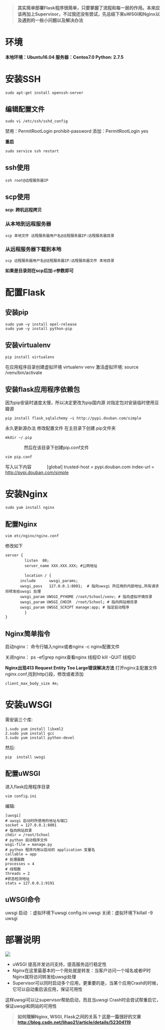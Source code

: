 >**其实简单部署Flask程序很简单，只要掌握了流程和每一层的作用。本来应该再加上Supervisor，不过我还没有尝试，先总结下来uWSGI和Nginx以及遇到的一些小问题以及解决办法**


# 环境
 **本地环境：Ubuntu16.04
 服务器：Centos7.0
 Python: 2.7.5**
 
# 安装SSH
 
	sudo apt-get install openssh-server

## 编辑配置文件

	sudo vi /etc/ssh/sshd_config
	
禁用：PermitRootLogin prohibit-password
添加：PermitRootLogin yes
 
**重启**

	sudo service ssh restart
	
## ssh使用

	ssh root@远程服务器IP
	
## scp使用

**scp: 跨机远程拷贝**

### 从本地到远程服务器

	scp 本地文件 远程服务器用户名@远程服务器IP:远程服务器目录

### 从远程服务器下载到本地

	scp 远程服务器用户名@远程服务器IP:远程服务器文件 本地目录
	
**如果是目录则在scp后加-r参数即可**

# 配置Flask

## 安装pip
	
	sudo yum –y install epel-release
	sudo yum –y install python-pip

## 安装virtualenv

	pip install virtualenv
在应用程序目录创建虚拟环境 virtualenv venv
激活虚拟环境: source /venv/bin/activate

## 安装flask应用程序依赖包
因为pip安装时速度太慢，所以决定更改为pip国内源
对指定包对安装临时使用豆瓣源

	pip install flask_sqlalchemy –i http://pypi.douban.com/simple

永久更新源办法  修改配置文件
在主目录下创建.pip文件夹

	mkdir ~/.pip
　　　　
然后在该目录下创建pip.conf文件

	vim pip.conf

写入以下内容
　　　
	[global]
	trusted-host = pypi.douban.com
	index-url = http://pypi.douban.com/simple

# 安装Nginx

	sudo yum install nginx
	
## 配置Nginx

	vim etc/nginx/nginx.conf
	

修改如下

	server {
	 　　　　 listen  80;
	  　　　　server_name XXX.XXX.XXX; #公网地址

	　　　　  location / {
	　　　　include      uwsgi_params;
	　　　　uwsgi_pass   127.0.0.1:8001;  # 指向uwsgi 所应用的内部地址,所有请求将转发给uwsgi 处理
	　　　　uwsgi_param UWSGI_PYHOME /root/School/venv; # 指向虚拟环境目录
	　　　　uwsgi_param UWSGI_CHDIR  /root/School; # 指向网站根目录
	　　　　uwsgi_param UWSGI_SCRIPT manage:app; # 指定启动程序
	 　　　　 }
	}
	
## Nginx简单指令
 启动nginx：
 命令行输入nginx或者nginx -c nginx配置文件

关闭nginx：
ps -ef|grep nginx查看nginx 线程ID
kill -QUIT 线程ID

**Nginx出现413 Request Entity Too Large错误解决方法**
打开nginx主配置文件nginx.conf,找到http{}段，修改或者添加

	client_max_body_size 4m;

# 安装uWSGI

需安装三个库:

	1.sudo yum install libxml2
	2.sudo yum install gcc
	3.sudo yum install python-devel
然后:

	pip  install uwsgi 

## 配置uWSGI
进入flask应用程序目录 
	
	vim config.ini
	
编辑:

	[uwsgi]
	# uwsgi 启动时所使用的地址与端口
	socket = 127.0.0.1:8001 
	# 指向网站目录
	chdir = /root/School 
	# python 启动程序文件
	wsgi-file = manage.py 
	# python 程序内用以启动的 application 变量名
	callable = app 
	# 处理器数
	processes = 4
	# 线程数
	threads = 2
	#状态检测地址
	stats = 127.0.0.1:9191

## uWSGI命令

uwsgi 启动 ：虚拟环境下uwsgi config.ini
uwsgi 关闭：虚拟环境下killall -9 uwsgi


# 部署说明
![](http://oumkbl9du.bkt.clouddn.com/2017-08-27-Apmpf-1111.png)

* uWSGI 提高并发访问支持，提高服务运行稳定性
* Nginx在这里最基本的一个用处就是转发：当客户访问一个域名或者IP时 Nginx就将访问转发给uwsgi处理
* Supervisor可以同时启动多个应用，更重要的是，当某个应用Crash的时候，它可以自动重启该应用，保证可用性

这样uwsgi可以让supervisor帮助启动，而且当uwsgi Crash时会尝试帮重启它，保证uwsgi和网站的可用性

>**如何理解Nginx, WSGI, Flask之间的关系 ? 这是一篇很好的文章
 http://blog.csdn.net/lihao21/article/details/52304119**
